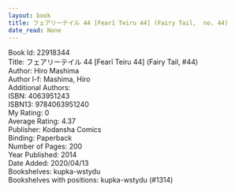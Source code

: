 ```yaml
---
layout: book
title: フェアリーテイル 44 [Fearī Teiru 44] (Fairy Tail,  no. 44)
date_read: None
---
```


Book Id: 22918344<br />
Title: フェアリーテイル 44 [Fearī Teiru 44] (Fairy Tail, #44)<br />
Author: Hiro Mashima<br />
Author l-f: Mashima, Hiro<br />
Additional Authors: <br />
ISBN: 4063951243<br />
ISBN13: 9784063951240<br />
My Rating: 0<br />
Average Rating: 4.37<br />
Publisher: Kodansha Comics<br />
Binding: Paperback<br />
Number of Pages: 200<br />
Year Published: 2014<br />
Date Added: 2020/04/13<br />
Bookshelves: kupka-wstydu<br />
Bookshelves with positions: kupka-wstydu (#1314)<br />


